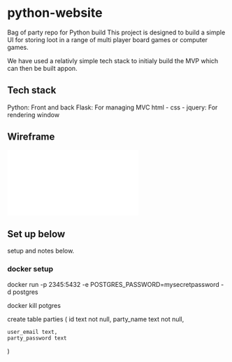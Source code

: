 # python-website
Bag of party repo for Python build 
This project is designed to build a simple UI for storing loot in a range of multi player board games or computer games. 

We have used a relativly simple tech stack to initialy build the MVP which can then be built appon. 

## Tech stack 
Python: Front and back 
Flask: For managing MVC
html - css - jquery: For rendering window

## Wireframe
![wireframe](images/ReadmeWireframe/Wireframe.pdf)

## Set up below
setup and notes below.

### docker setup
docker run -p 2345:5432 -e POSTGRES_PASSWORD=mysecretpassword -d postgres

docker kill potgres



create table parties (
	id text not null,
	party_name text not null,
	
	user_email text,
	party_password text
)
